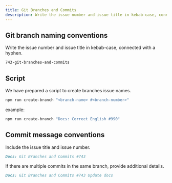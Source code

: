 ```yaml
---
title: Git Branches and Commits
description: Write the issue number and issue title in kebab-case, connected with a hyphen.
---
```


## Git branch naming conventions

Write the issue number and issue title in kebab-case, connected with a hyphen.

```md
743-git-branches-and-commits
```

## Script

We have prepared a script to create branches issue names.

```bash
npm run create-branch "<branch-name> #<branch-number>"
```

example:

```bash
npm run create-branch "Docs: Correct English #990"
```

## Commit message conventions

Include the issue title and issue number.

```md
Docs: Git Branches and Commits #743
```

If there are multiple commits in the same branch, provide additional details.

```md
Docs: Git Branches and Commits #743 Update docs
```
